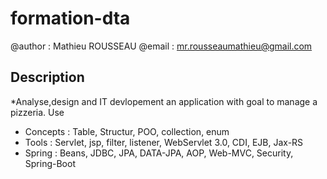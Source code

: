 # formation-dta 
@author : Mathieu ROUSSEAU
@email  : mr.rousseaumathieu@gmail.com

## Description

*Analyse,design and IT devlopement an application with goal to manage a pizzeria.
Use
*  Concepts : Table, Structur, POO, collection, enum
*  Tools    : Servlet, jsp, filter, listener, WebServlet 3.0, CDI, EJB, Jax-RS
*  Spring   : Beans, JDBC, JPA, DATA-JPA, AOP, Web-MVC, Security, Spring-Boot
